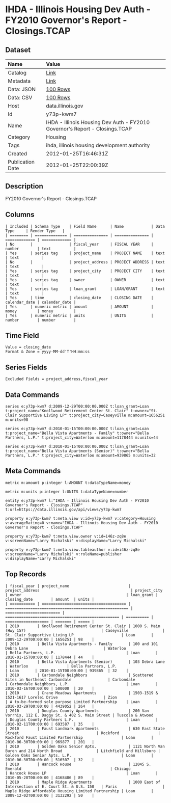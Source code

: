 # IHDA - Illinois Housing Dev Auth - FY2010 Governor's Report - Closings.TCAP

## Dataset

| Name | Value |
| :--- | :---- |
| Catalog | [Link](https://catalog.data.gov/dataset/ihda-illinois-housing-dev-auth-fy2010-governors-report-closings-tcap-d0b7d) |
| Metadata | [Link](https://data.illinois.gov/api/views/y73p-kwm7) |
| Data: JSON | [100 Rows](https://data.illinois.gov/api/views/y73p-kwm7/rows.json?max_rows=100) |
| Data: CSV | [100 Rows](https://data.illinois.gov/api/views/y73p-kwm7/rows.csv?max_rows=100) |
| Host | data.illinois.gov |
| Id | y73p-kwm7 |
| Name | IHDA - Illinois Housing Dev Auth - FY2010 Governor's Report - Closings.TCAP |
| Category | Housing |
| Tags | ihda, illinois housing development authority |
| Created | 2012-01-25T16:46:31Z |
| Publication Date | 2012-01-25T22:00:39Z |

## Description

FY2010 Governor's Report - Closings.TCAP

## Columns

```ls
| Included | Schema Type    | Field Name      | Name            | Data Type     | Render Type   |
| ======== | ============== | =============== | =============== | ============= | ============= |
| No       |                | fiscal_year     | FISCAL YEAR     | number        | text          |
| Yes      | series tag     | project_name    | PROJECT NAME    | text          | text          |
| No       |                | project_address | PROJECT ADDRESS | text          | text          |
| Yes      | series tag     | project_city    | PROJECT CITY    | text          | text          |
| Yes      | series tag     | owner           | OWNER           | text          | text          |
| Yes      | series tag     | loan_grant      | LOAN/GRANT      | text          | text          |
| Yes      | time           | closing_date    | CLOSING DATE    | calendar_date | calendar_date |
| Yes      | numeric metric | amount          | AMOUNT          | money         | money         |
| Yes      | numeric metric | units           | UNITS           | number        | number        |
```

## Time Field

```ls
Value = closing_date
Format & Zone = yyyy-MM-dd'T'HH:mm:ss
```

## Series Fields

```ls
Excluded Fields = project_address,fiscal_year
```

## Data Commands

```ls
series e:y73p-kwm7 d:2009-12-29T00:00:00.000Z t:loan_grant=Loan t:project_name="Knollwood Retirement Center St. Clair" t:owner="St. Clair Supportive Living LP" t:project_city=Caseyville m:amount=1656251 m:units=98

series e:y73p-kwm7 d:2010-01-15T00:00:00.000Z t:loan_grant=Loan t:project_name="Bella Vista Apartments - Family" t:owner="Bella Partners, L.P." t:project_city=Waterloo m:amount=1178444 m:units=44

series e:y73p-kwm7 d:2010-01-15T00:00:00.000Z t:loan_grant=Loan t:project_name="Bella Vista Apartments (Senior)" t:owner="Bella Partners, L.P." t:project_city=Waterloo m:amount=939865 m:units=32
```

## Meta Commands

```ls
metric m:amount p:integer l:AMOUNT t:dataTypeName=money

metric m:units p:integer l:UNITS t:dataTypeName=number

entity e:y73p-kwm7 l:"IHDA - Illinois Housing Dev Auth - FY2010 Governor's Report - Closings.TCAP" t:url=https://data.illinois.gov/api/views/y73p-kwm7

property e:y73p-kwm7 t:meta.view v:id=y73p-kwm7 v:category=Housing v:averageRating=0 v:name="IHDA - Illinois Housing Dev Auth - FY2010 Governor's Report - Closings.TCAP"

property e:y73p-kwm7 t:meta.view.owner v:id=i46z-zq8e v:screenName="Larry Michalski" v:displayName="Larry Michalski"

property e:y73p-kwm7 t:meta.view.tableauthor v:id=i46z-zq8e v:screenName="Larry Michalski" v:roleName=publisher v:displayName="Larry Michalski"
```

## Top Records

```ls
| fiscal_year | project_name                          | project_address                                        | project_city             | owner                                              | loan_grant | closing_date        | amount  | units | 
| =========== | ===================================== | ====================================================== | ======================== | ================================================== | ========== | =================== | ======= | ===== | 
| 2010        | Knollwood Retirement Center St. Clair | 1000 S. Main (Hwy 157)                                 | Caseyville               | St. Clair Supportive Living LP                     | Loan       | 2009-12-29T00:00:00 | 1656251 | 98    | 
| 2010        | Bella Vista Apartments - Family       | 100 and 101 Debra Lane                                 | Waterloo                 | Bella Partners, L.P.                               | Loan       | 2010-01-15T00:00:00 | 1178444 | 44    | 
| 2010        | Bella Vista Apartments (Senior)       | 103 Debra Lane                                         | Waterloo                 | Bella Partners, L.P.                               | Loan       | 2010-01-15T00:00:00 | 939865  | 32    | 
| 2010        | Carbondale Neighbors                  | Scattered Sites in Northeast Carbondale                | Carbondale               | Carbondale Neighbors, L.P.                         | Loan       | 2010-03-16T00:00:00 | 500000  | 20    | 
| 2010        | Crane Meadows Apartments              | 1503-1519 & 1521-1617 Lorelei Drive                    | Zion                     | A to-be-formed sole purpose Limited Partnership    | Loan       | 2010-03-29T00:00:00 | 4439052 | 264   | 
| 2010        | Douglas County Apartments             | 200 Van Vorrhis, 112 E. Daggy St. & 402 S. Main Street | Tuscola & Atwood         | Douglas County Partners L.P.                       | Loan       | 2010-02-11T00:00:00 | 693587  | 35    | 
| 2010        | Faust Landmark Apartments             | 630 East State Street                                  | Rockford                 | Rockford Faust Limited Partnership                 | Loan       | 2010-06-30T00:00:00 | 969877  | 201   | 
| 2010        | Golden Oaks Senior Apts.              | 1121 North Van Buren and 214 North Broad               | Litchfield and Hillsboro | Golden Oaks Senior Apts. L.P.                      | Loan       | 2010-06-30T00:00:00 | 516507  | 32    | 
| 2010        | Hancock House                         | 12045 S. Emerald                                       | Chicago                  | Hancock House LP                                   | Loan       | 2010-05-28T00:00:00 | 4168406 | 89    | 
| 2010        | Maple Ridge Apartments                | 1000 East of Intersection of E. Court St. & U.S. 150   | Paris                    | Maple Ridge Affordable Housing Limited Partnership | Loan       | 2009-12-02T00:00:00 | 3132292 | 50    | 
```